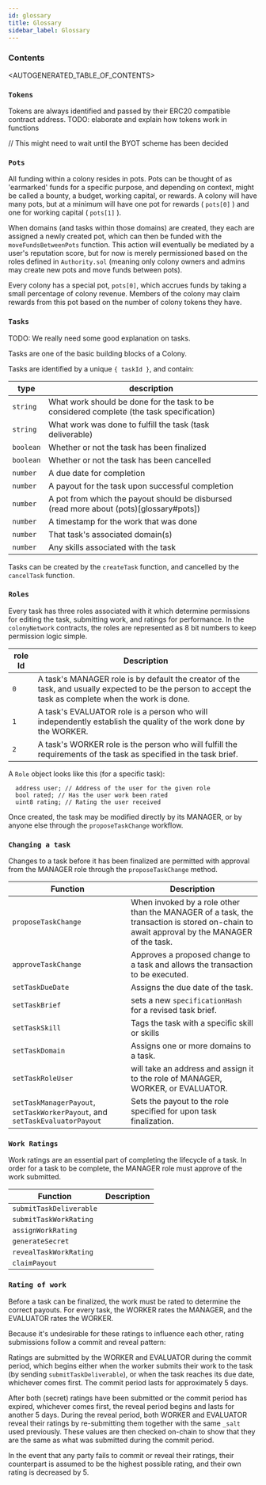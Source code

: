 ```yaml
---
id: glossary
title: Glossary
sidebar_label: Glossary
---
```


### Contents

<AUTOGENERATED_TABLE_OF_CONTENTS>

### `Tokens`

Tokens are always identified and passed by their ERC20 compatible contract address. TODO: elaborate and explain how tokens work in functions

// This might need to wait until the BYOT scheme has been decided

### `Pots`

All funding within a colony resides in pots. Pots can be thought of as 'earmarked' funds for a specific purpose, and depending on context, might be called a bounty, a budget, working capital, or rewards.  A colony will have many pots, but at a minimum will have one pot for rewards ( `pots[0]` ) and one for working capital ( `pots[1]` ).

When domains (and tasks within those domains) are created, they each are assigned a newly created pot, which can then be funded with the `moveFundsBetweenPots` function. This action will eventually be mediated by a user's reputation score, but for now is merely permissioned based on the roles defined in `Authority.sol` (meaning only colony owners and admins may create new pots and move funds between pots).

Every colony has a special pot, `pots[0]`, which accrues funds by taking a small percentage of colony revenue. Members of the colony may claim rewards from this pot based on the number of colony tokens they have.

### `Tasks`

TODO: We really need some good explanation on tasks.

Tasks are one of the basic building blocks of a Colony.

Tasks are identified by a unique `{ taskId }`, and contain:

| type | description |
|------------|---------|
|`string`|What work should be done for the task to be considered complete (the task specification)|
|`string` |What work was done to fulfill the task (task deliverable)|
|`boolean`|Whether or not the task has been finalized|
|`boolean`|Whether or not the task has been cancelled|
|`number` |A due date for completion|
|`number` |A payout for the task upon successful completion|
|`number` |A pot from which the payout should be disbursed (read more about (pots)[glossary#pots])|
|`number` |A timestamp for the work that was done|
|`number` |That task's associated domain(s)  |
|`number` |Any skills associated with the task|

Tasks can be created by the `createTask` function, and cancelled by the `cancelTask` function.

### `Roles`

Every task has three roles associated with it which determine permissions for editing the task, submitting work, and ratings for performance. In the `colonyNetwork` contracts, the roles are represented as 8 bit numbers to keep permission logic simple.

| role Id | Description |
|------|------|
|`0`| A task's MANAGER role is by default the creator of the task, and usually expected to be the person to accept the task as complete when the work is done.
|`1`| A task's EVALUATOR role is a person who will independently establish the quality of the work done by the WORKER.  
|`2`| A task's WORKER role is the person who will fulfill the requirements of the task as specified in the task brief.

A `Role` object looks like this (for a specific task):

```solidity
  address user; // Address of the user for the given role
  bool rated; // Has the user work been rated
  uint8 rating; // Rating the user received
```

Once created, the task may be modified directly by its MANAGER, or by anyone else through the `proposeTaskChange` workflow.

### `Changing a task`

Changes to a task before it has been finalized are permitted with approval from the MANAGER role through the `proposeTaskChange` method.

| Function | Description |
|----------|-------------|
|`proposeTaskChange` | When invoked by a role other than the MANAGER of a task, the transaction is stored on-chain to await approval by the MANAGER of the task.|
|`approveTaskChange`| Approves a proposed change to a task and allows the transaction to be executed. |
|`setTaskDueDate`| Assigns the due date of the task. |
|`setTaskBrief` | sets a new `specificationHash` for a revised task brief. |
|`setTaskSkill` | Tags the task with a specific skill or skills|
|`setTaskDomain`| Assigns one or more domains to a task. |
|`setTaskRoleUser` | will take an address and assign it to the role of MANAGER, WORKER, or EVALUATOR. |
| `setTaskManagerPayout`, `setTaskWorkerPayout`, and `setTaskEvaluatorPayout` | Sets the payout to the role specified for upon task finalization.|

### `Work Ratings`

Work ratings are an essential part of completing the lifecycle of a task. In order for a task to be complete, the MANAGER role must approve of the work submitted.

| Function | Description |
|----------|-------------|
| `submitTaskDeliverable` |
| `submitTaskWorkRating` |
| `assignWorkRating` |
| `generateSecret` |
| `revealTaskWorkRating` |
| `claimPayout` |

### `Rating of work`

Before a task can be finalized, the work must be rated to determine the correct payouts. For every task, the WORKER rates the MANAGER, and the EVALUATOR rates the WORKER.

Because it's undesirable for these ratings to influence each other, rating submissions follow a commit and reveal pattern:

Ratings are submitted by the WORKER and EVALUATOR during the commit period, which begins either when the worker submits their work to the task (by sending `submitTaskDeliverable`), or when the task reaches its due date, whichever comes first. The commit period lasts for approximately 5 days.

After both (secret) ratings have been submitted or the commit period has expired, whichever comes first, the reveal period begins and lasts for another 5 days. During the reveal period, both WORKER and EVALUATOR reveal their ratings by re-submitting them together with the same `_salt` used previously. These values are then checked on-chain to show that they are the same as what was submitted during the commit period.

In the event that any party fails to commit or reveal their ratings, their counterpart is assumed to be the highest possible rating, and their own rating is decreased by 5.
